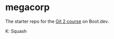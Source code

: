 # megacorp

The starter repo for the [Git 2 course](https://www.boot.dev/learn/learn-git-2) on Boot.dev.

K: Squash
